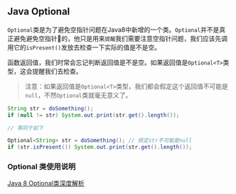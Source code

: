 ## Java Optional
`Optional`类是为了避免空指针问题在Java8中新增的一个类。`Optional`并不是真正避免避免空指针的，他只是用来`提醒`我们需要注意空指针问题，我们应该先调用它的`isPresent()`发放去检查一下实际的值是不是空。

函数返回值，我们时常会忘记判断返回值是不是空。如果返回值是`Optional<T>`类型，这会提醒我们去检查。
> 注意：如果返回值是`Optional<T>`类型，我们都会假定这个返回值不可能是`null`，不然`Optional`类就毫无意义了。
``` java
String str = doSomething();
if (null != str) System.out.print(str.get().length());

// 等同于如下

Optional<String> str = doSomething(); // 假定str不可能是null
if (str.isPresent()) System.out.print(str.get().length());
```

### Optional 类使用说明
[Java 8 Optional类深度解析](http://www.importnew.com/6675.html)

